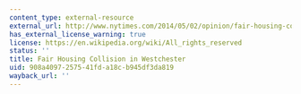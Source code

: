 ```yaml
---
content_type: external-resource
external_url: http://www.nytimes.com/2014/05/02/opinion/fair-housing-collision-in-westchester.html?mtrref=www.google.co.in&gwh=5367F5C120C05A7332C336712CB03B74&gwt=pay&assetType=opinion
has_external_license_warning: true
license: https://en.wikipedia.org/wiki/All_rights_reserved
status: ''
title: Fair Housing Collision in Westchester
uid: 908a4097-2575-41fd-a18c-b945df3da819
wayback_url: ''
---
```

